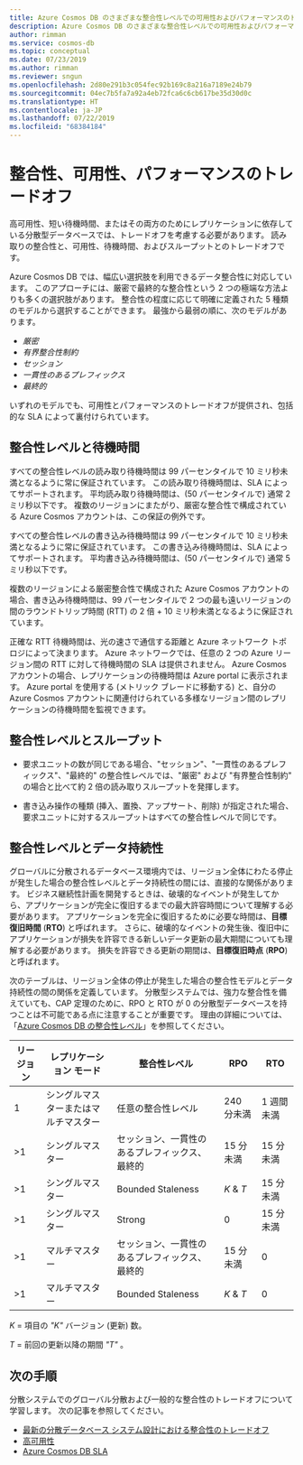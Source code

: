 ```yaml
---
title: Azure Cosmos DB のさまざまな整合性レベルでの可用性およびパフォーマンスのトレードオフ
description: Azure Cosmos DB のさまざまな整合性レベルでの可用性およびパフォーマンスのトレードオフ。
author: rimman
ms.service: cosmos-db
ms.topic: conceptual
ms.date: 07/23/2019
ms.author: rimman
ms.reviewer: sngun
ms.openlocfilehash: 2d80e291b3c054fec92b169c8a216a7189e24b79
ms.sourcegitcommit: 04ec7b5fa7a92a4eb72fca6c6cb617be35d30d0c
ms.translationtype: HT
ms.contentlocale: ja-JP
ms.lasthandoff: 07/22/2019
ms.locfileid: "68384184"
---
```

# <a name="consistency-availability-and-performance-tradeoffs"></a>整合性、可用性、パフォーマンスのトレードオフ 

高可用性、短い待機時間、またはその両方のためにレプリケーションに依存している分散型データベースでは、トレードオフを考慮する必要があります。 読み取りの整合性と、可用性、待機時間、およびスループットとのトレードオフです。

Azure Cosmos DB では、幅広い選択肢を利用できるデータ整合性に対応しています。 このアプローチには、厳密で最終的な整合性という 2 つの極端な方法よりも多くの選択肢があります。 整合性の程度に応じて明確に定義された 5 種類のモデルから選択することができます。 最強から最弱の順に、次のモデルがあります。

- *厳密*
- *有界整合性制約*
- *セッション*
- *一貫性のあるプレフィックス*
- *最終的*

いずれのモデルでも、可用性とパフォーマンスのトレードオフが提供され、包括的な SLA によって裏付けられています。

## <a name="consistency-levels-and-latency"></a>整合性レベルと待機時間

すべての整合性レベルの読み取り待機時間は 99 パーセンタイルで 10 ミリ秒未満となるように常に保証されています。 この読み取り待機時間は、SLA によってサポートされます。 平均読み取り待機時間は、(50 パーセンタイルで) 通常 2 ミリ秒以下です。 複数のリージョンにまたがり、厳密な整合性で構成されている Azure Cosmos アカウントは、この保証の例外です。

すべての整合性レベルの書き込み待機時間は 99 パーセンタイルで 10 ミリ秒未満となるように常に保証されています。 この書き込み待機時間は、SLA によってサポートされます。 平均書き込み待機時間は、(50 パーセンタイルで) 通常 5 ミリ秒以下です。

複数のリージョンによる厳密整合性で構成された Azure Cosmos アカウントの場合、書き込み待機時間は、99 パーセンタイルで 2 つの最も遠いリージョンの間のラウンドトリップ時間 (RTT) の 2 倍 + 10 ミリ秒未満となるように保証されています。

正確な RTT 待機時間は、光の速さで通信する距離と Azure ネットワーク トポロジによって決まります。 Azure ネットワークでは、任意の 2 つの Azure リージョン間の RTT に対して待機時間の SLA は提供されません。 Azure Cosmos アカウントの場合、レプリケーションの待機時間は Azure portal に表示されます。 Azure portal を使用する (メトリック ブレードに移動する) と、自分の Azure Cosmos アカウントに関連付けられている多様なリージョン間のレプリケーションの待機時間を監視できます。

## <a name="consistency-levels-and-throughput"></a>整合性レベルとスループット

- 要求ユニットの数が同じである場合、"セッション"、"一貫性のあるプレフィックス"、"最終的" の整合性レベルでは、"厳密" および "有界整合性制約" の場合と比べて約 2 倍の読み取りスループットを発揮します。

- 書き込み操作の種類 (挿入、置換、アップサート、削除) が指定された場合、要求ユニットに対するスループットはすべての整合性レベルで同じです。

## <a id="rto"></a>整合性レベルとデータ持続性

グローバルに分散されるデータベース環境内では、リージョン全体にわたる停止が発生した場合の整合性レベルとデータ持続性の間には、直接的な関係があります。 ビジネス継続性計画を開発するときは、破壊的なイベントが発生してから、アプリケーションが完全に復旧するまでの最大許容時間について理解する必要があります。 アプリケーションを完全に復旧するために必要な時間は、**目標復旧時間** (**RTO**) と呼ばれます。 さらに、破壊的なイベントの発生後、復旧中にアプリケーションが損失を許容できる新しいデータ更新の最大期間についても理解する必要があります。 損失を許容できる更新の期間は、**目標復旧時点** (**RPO**) と呼ばれます。

次のテーブルは、リージョン全体の停止が発生した場合の整合性モデルとデータ持続性の間の関係を定義しています。 分散型システムでは、強力な整合性を備えていても、CAP 定理のために、RPO と RTO が 0 の分散型データベースを持つことは不可能である点に注意することが重要です。 理由の詳細については、「[Azure Cosmos DB の整合性レベル](consistency-levels.md)」を参照してください。

|**リージョン**|**レプリケーション モード**|**整合性レベル**|**RPO**|**RTO**|
|---------|---------|---------|---------|---------|
|1|シングルマスターまたはマルチマスター|任意の整合性レベル|240 分未満|1 週間未満|
|>1|シングルマスター|セッション、一貫性のあるプレフィックス、最終的|15 分未満|15 分未満|
|>1|シングルマスター|Bounded Staleness|*K* & *T*|15 分未満|
|>1|シングルマスター|Strong|0|15 分未満|
|>1|マルチマスター|セッション、一貫性のあるプレフィックス、最終的|15 分未満|0|
|>1|マルチマスター|Bounded Staleness|*K* & *T*|0|

*K* = 項目の *"K"* バージョン (更新) 数。

*T* = 前回の更新以降の期間 *"T"* 。

## <a name="next-steps"></a>次の手順

分散システムでのグローバル分散および一般的な整合性のトレードオフについて学習します。 次の記事を参照してください。

- [最新の分散データベース システム設計における整合性のトレードオフ](https://www.computer.org/csdl/magazine/co/2012/02/mco2012020037/13rRUxjyX7k)
- [高可用性](high-availability.md)
- [Azure Cosmos DB SLA](https://azure.microsoft.com/support/legal/sla/cosmos-db/v1_2/)
